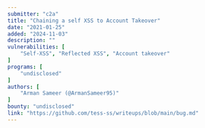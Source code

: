 ```yaml
---
submitter: "c2a"
title: "Chaining a self XSS to Account Takeover"
date: "2021-01-25"
added: "2024-11-03"
description: ""
vulnerabilities: [
    "Self-XSS", "Reflected XSS", "Account takeover"
]
programs: [
    "undisclosed"
]
authors: [
    "Arman Sameer (@ArmanSameer95)"
]
bounty: "undisclosed"
link: "https://github.com/tess-ss/writeups/blob/main/bug.md"
---
```




